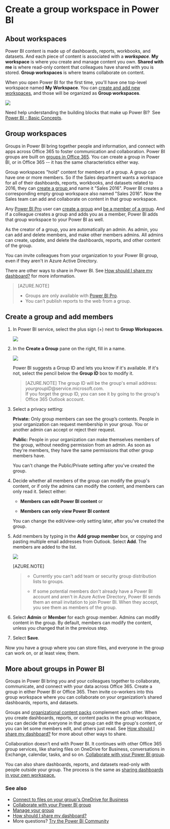 <properties
   pageTitle="Create a group workspace in Power BI "
   description="Read about creating group workspaces in Power BI to bring together people and information, and connect with apps across Office 365, fostering communication and collaboration."
   services="powerbi"
   documentationCenter=""
   authors="ajayan"
   manager="mblythe"
   backup=""
   editor=""
   tags=""
   qualityFocus="monitoring"
   qualityDate="04/27/2016"/>

<tags
   ms.service="powerbi"
   ms.devlang="NA"
   ms.topic="article"
   ms.tgt_pltfrm="NA"
   ms.workload="powerbi"
   ms.date="11/10/2016"
   ms.author="mihart"/>

# Create a group workspace in Power BI

##  About workspaces
Power BI content is made up of dashboards, reports, workbooks, and datasets. And each piece of content is associated with a ***workspace***. **My workspace** is where you create and manage content you own. **Shared with me** is where read-only content that colleagues have shared with you is stored.  **Group workspaces** is where teams collaborate on content.

When you open Power BI for the first time, you'll have one top-level workspace named **My Workspace**. You can [create and add new workspaces](powerbi-service-workspaces.md), and those will be organized as **Group workspaces**.

![](media/powerbi-service-workspaces/power-bi-group-workspaces.png)

Need help understanding the building blocks that make up Power BI?  See [Power BI - Basic Concepts](powerbi-service-new-basic-concepts.md).

## Group workspaces
Groups in Power BI bring together people and information, and connect with apps across Office 365 to foster communication and collaboration. Power BI groups are built on [groups in Office 365](https://support.office.com/article/Create-a-group-in-Office-365-7124dc4c-1de9-40d4-b096-e8add19209e9). You can create a group in Power BI, or in Office 365 -- it has the same characteristics either way. 

Group workspaces "hold" content for members of a group. A group can have one or more members. So if the Sales department wants a workspace for all of their dashboards, reports, workbooks, and datasets related to 2016, they can [create a group ](powerbi-service-create-a-group-in-power-bi.md) and name it "Sales 2016". Power BI creates a corresponding empty group workspace also named "Sales 2016". Now the Sales team can add and collaborate on content in that group workspace.

Any [Power BI Pro](powerbi-power-bi-pro-content-what-is-it.md) user can [create a group](powerbi-service-new-create-a-group-in-power-bi.md) and [be a member of a group](powerbi-service-share-unshare-dashboard). And if a colleague creates a group and adds you as a member, Power BI adds that group workspace to your Power BI as well.

As the creator of a group, you are automatically an admin. As admin, you can add and delete members, and make other members admins. All admins can create, update, and delete the dashboards, reports, and other content of the group.

You can invite colleagues from your organization to your Power BI group, even if they aren't in Azure Active Directory.  

There are other ways to share in Power BI. See [How should I share my dashboard?](powerbi-service-how-should-i-share-my-dashboard.md) for more information.

>[AZURE.NOTE]   
> -   Groups are only available with [Power BI Pro](powerbi-power-bi-pro-content-what-is-it.md).
> -  You can't publish reports to the web from a group.

## Create a group and add members

1.  In Power BI service, select the plus sign (+) next to **Group Workspaces**.   

    ![](media/powerbi-service-new-create-a-group-in-power-bi/power-bi-new-group.png)

2.  In the **Create a Group** pane on the right, fill in a name.  

    ![](media/powerbi-service-new-create-a-group-in-power-bi/power-bi-add-group2.png)

    Power BI suggests a Group ID and lets you know if it's available. If it's not, select the pencil below the **Group ID** box to modify it.  

    >[AZURE.NOTE]  The group ID will be the group's email address:  
    >*yourgroupID*@service.microsoft.com.  
    >If you forget the group ID, you can see it by going to the group's Office 365 Outlook account.

3.  Select a privacy setting:

    **Private:** Only group members can see the group’s contents. People in your organization can request membership in your group. You or another admin can accept or reject their request.

    **Public:** People in your organization can make themselves members of the group, without needing permission from an admin. As soon as they're members, they have the same permissions that other group members have.

    You can't change the Public/Private setting after you've created the group.

4.  Decide whether all members of the group can modify the group's content, or if only the admins can modify the content, and members can only read it. Select either:

    - **Members can edit Power BI content** or

    - **Members can only view Power BI content**

    You can change the edit/view-only setting later, after you've created the group.

5.  Add members by typing in the **Add group member** box, or copying and pasting multiple email addresses from Outlook. Select **Add**. The members are added to the list.

    ![](media/powerbi-service-new-create-a-group-in-power-bi/power-bi-add-members.png)

    [AZURE.NOTE]
    >
    > - Currently you can't add team or security group distribution lists to groups.
    >  
    > - If some potential members don't already have a Power BI account and aren't in Azure Active Directory, Power BI sends them an email invitation to join Power BI. When they accept, you see them as members of the group.

5.  Select **Admin** or **Member** for each group member.
	Admins can modify content in the group. By default, members can modify the content, unless you changed that in the previous step.

7.  Select **Save**.

Now you have a group where you can store files, and everyone in the group can work on, or at least view, them.

## More about groups in Power BI  

Groups in Power BI bring you and your colleagues together to collaborate, communicate, and connect with your data across Office 365. Create a group in either Power BI or Office 365. Then invite co-workers into this group workspace where you can collaborate on your organization’s shared dashboards, reports, and datasets.  

Groups and [organizational content packs](powerbi-service-organizational-content-packs-introduction.md) complement each other. When you create dashboards, reports, or content packs in the group workspace, you can decide that everyone in that group can edit the group's content, or you can let some members edit, and others just read. See [How should I share my dashboard?](powerbi-service-how-should-i-share-my-dashboard.md) for more about other ways to share.  

Collaboration doesn’t end with Power BI. It continues with other Office 365 group services, like sharing files on OneDrive for Business, conversations in Exchange, calendar, tasks, and so on. [Collaborate with your Power BI group](powerbi-service-collaborate-with-your-power-bi-group.md).

You can also share dashboards, reports, and datasets read-only with people outside your group. The process is the same as [sharing dashboards in your own workspace.](powerbi-service-share-unshare-dashboard.md)

### See also
- [Connect to files on your group's OneDrive for Business](powerbi-service-connect-to-files-on-your-groups-onedrive-for-business.md)  
- [Collaborate with your Power BI group](powerbi-service-collaborate-with-your-power-bi-group.md)  
- [Manage your group](powerbi-service-manage-your-group-in-power-bi-and-office-365.md)
- [How should I share my dashboard?](powerbi-service-how-should-i-share-my-dashboard.md)
- More questions? [Try the Power BI Community](http://community.powerbi.com/)
 
